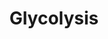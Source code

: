 ---
annotations:
- id: PW:0000640
  parent: classic metabolic pathway
  type: Pathway Ontology
  value: glycolysis pathway
- id: PW:0000002
  parent: classic metabolic pathway
  type: Pathway Ontology
  value: classic metabolic pathway
authors:
- Anwesha
- Sbohler
- AlexanderPico
description: This plant pathway represents the Glycolysis (cytosol). Glucose, originating
  from sucrose, and triose phosphates (originating from the Calvin cycle) enter the
  pathway to be converted into pyruvate. The series of reactions produced ATP and
  NADH.
last-edited: 2016-07-25
organisms:
- Populus trichocarpa
redirect_from:
- /index.php/Pathway:WP2862
- /instance/WP2862
revision: null
schema-jsonld:
- '@context': https://schema.org/
  '@id': https://wikipathways.github.io/pathways/WP2862.html
  '@type': Dataset
  creator:
    '@type': Organization
    name: WikiPathways
  description: This plant pathway represents the Glycolysis (cytosol). Glucose, originating
    from sucrose, and triose phosphates (originating from the Calvin cycle) enter
    the pathway to be converted into pyruvate. The series of reactions produced ATP
    and NADH.
  keywords:
  - 1,3-bisphosphoglycerate
  - 2-phosphoglyceric acid
  - 3-phosphoglyceric acid
  - DHAP
  - NADP malic enzyme
  - fructose 1,6 Bisphosphate
  - fructose-1,6-bisphosphatase
  - fructose-1,6-bisphosphate aldolase
  - fructose-6-phosphate
  - glucose
  - glucose-6-phosphate
  - glyceraldehyde 3-phosphate
  - glyceraldehyde-3-phosphate dehydrogenase
  - malic acid
  - oxaloacetic acid
  - phosphoenolpyruvic acid
  - pyruvate
  - sucrose
  - triose phosphate isomerase
  license: CC0
  name: Glycolysis
seo: CreativeWork
title: Glycolysis
wpid: WP2862
---